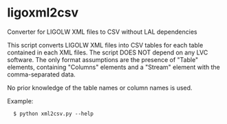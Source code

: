 # ligoxml2csv
Converter for LIGOLW XML files to CSV without LAL dependencies

This script converts LIGOLW XML files into CSV tables for each table
contained in each XML files. The script DOES NOT depend on any LVC
software. The only format assumptions are the presence of "Table"
elements, containing "Columns" elements and a "Stream" element with
the comma-separated data.

No prior knowledge of the table names or column names is used.

Example:

      $ python xml2csv.py --help
